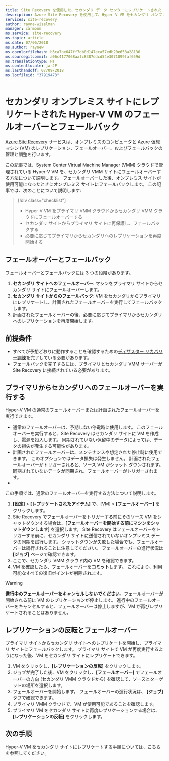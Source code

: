 ```yaml
---
title: Site Recovery を使用した、セカンダリ データ センターにレプリケートされた Hyper-V VM のフェールオーバーとフェールバック | Microsoft Docs
description: Azure Site Recovery を使用して、Hyper-V VM をセカンダリ オンプレミス サイトにフェールオーバーし、プライマリ サイトにフェールバックする方法を説明します。
services: site-recovery
author: rayne-wiselman
manager: carmonm
ms.service: site-recovery
ms.topic: article
ms.date: 07/06/2018
ms.author: raynew
ms.openlocfilehash: b3ca7be647ff7db0d147eca57edb20e658a28130
ms.sourcegitcommit: a06c4177068aafc8387ddcd54e3071099faf659d
ms.translationtype: HT
ms.contentlocale: ja-JP
ms.lasthandoff: 07/09/2018
ms.locfileid: "37919473"
---
```

# <a name="fail-over-and-fail-back-hyper-v-vms-replicated-to-your-secondary-on-premises-site"></a>セカンダリ オンプレミス サイトにレプリケートされた Hyper-V VM のフェールオーバーとフェールバック

[Azure Site Recovery](site-recovery-overview.md) サービスは、オンプレミスのコンピュータと Azure 仮想マシン (VM) のレプリケーション、フェールオーバー、およびフェールバックの管理と調整を行います。

この記事では、System Center Virtual Machine Manager (VMM) クラウドで管理されている Hyper-V VM を、セカンダリ VMM サイトにフェールオーバーする方法について説明します。 フェールオーバーした後、オンプレミス サイトが使用可能になったときにオンプレミス サイトにフェールバックします。 この記事では、次のことについて説明します:

> [!div class="checklist"]
> * Hyper-V VM をプライマリ VMM クラウドからセカンダリ VMM クラウドにフェールオーバーする
> * セカンダリ サイトからプライマリ サイトに再保護し、フェールバックする
> * 必要に応じてプライマリからセカンダリへのレプリケーションを再度開始する

## <a name="failover-and-failback"></a>フェールオーバーとフェールバック

フェールオーバーとフェールバックには 3 つの段階があります。

1. **セカンダリ サイトへのフェールオーバー**: マシンをプライマリ サイトからセカンダリ サイトにフェールオーバーします。
2. **セカンダリ サイトからのフェールバック**: VM をセカンダリからプライマリにレプリケートし、計画されたフェールオーバーを実行してフェールバックします。
3. 計画されたフェールオーバーの後、必要に応じてプライマリからセカンダリへのレプリケーションを再度開始します。


## <a name="prerequisites"></a>前提条件

- すべてが予想どおりに動作することを確認するための[ディザスター リカバリー訓練](hyper-v-vmm-test-failover.md)を完了している必要があります。
- フェールバックを完了するには、プライマリとセカンダリ VMM サーバーが Site Recovery に接続されている必要があります。



## <a name="run-a-failover-from-primary-to-secondary"></a>プライマリからセカンダリへのフェールオーバーを実行する

Hyper-V VM の通常のフェールオーバーまたは計画されたフェールオーバーを実行できます。

- 通常のフェールオーバーは、予期しない停電時に使用します。 このフェールオーバーを実行すると、Site Recovery はセカンダリ サイトに VM を作成し、電源を投入します。 同期されていない保留中のデータによっては、データの損失が発生する可能性があります。
- 計画されたフェールオーバーは、メンテナンスや想定された停止時に使用できます。 このオプションではデータ損失は発生しません。 計画されたフェールオーバーがトリガーされると、ソース VM がシャット ダウンされます。 同期されていないデータが同期され、フェールオーバーがトリガーされます。 
- 
この手順では、通常のフェールオーバーを実行する方法について説明します。


1. **[設定]** > **[レプリケートされたアイテム]** で、[VM] > **[フェールオーバー]** をクリックします。
1. Site Recovery でフェールオーバーをトリガーする前にそのソース VM をシャットダウンする場合は、**[フェールオーバーを開始する前にマシンをシャットダウンします]** を選択します。 Site Recovery はフェールオーバーをトリガーする前に、セカンダリ サイトに送信されていないオンプレミス データの同期を試行します。 シャットダウンが失敗した場合でも、フェールオーバーは続行されることに注意してください。 フェールオーバーの進行状況は **[ジョブ]** ページで確認できます。
2. ここで、セカンダリ VMM クラウド内の VM を確認できます。
3. VM を確認したら、フェールオーバーを**コミット**します。 これにより、利用可能なすべての復旧ポイントが削除されます。

> [!WARNING]
> **進行中のフェールオーバーをキャンセルしないでください**。フェールオーバーが開始される前に VM のレプリケーションが停止します。 進行中のフェールオーバーをキャンセルすると、フェールオーバーは停止しますが、VM が再びレプリケートされることはありません。  


## <a name="reverse-replicate-and-failover"></a>レプリケーションの反転とフェールオーバー

プライマリ サイトからセカンダリ サイトへのレプリケートを開始し、プライマリ サイトにフェールバックします。 プライマリ サイトで VM が再度実行するようになった後、VM をセカンダリ サイトにレプリケートできます。  

 
1. VM をクリックし、**[レプリケーションの反転]** をクリックします。
2. ジョブが完了した後、VM をクリックし、**[フェールオーバー]** でフェールオーバーの方向 (セカンダリ VMM クラウドから) を確認して、ソースとターゲットの場所を選択します。 
4. フェールオーバーを開始します。 フェールオーバーの進行状況は、 **[ジョブ]** タブで確認できます。
5. プライマリ VMM クラウドで、VM が使用可能であることを確認します。
6. プライマリ VM をセカンダリ サイトに再度レプリケーションする場合は、**[レプリケーションの反転]** をクリックします。

## <a name="next-steps"></a>次の手順
Hyper-V VM をセカンダリ サイトにレプリケートする手順については、[こちら](hyper-v-vmm-disaster-recovery.md)を参照してください。
